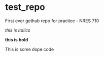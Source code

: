 # test_repo
First ever gethub repo for practice - NRES 710


*this is italics*

**this is bold**

This is some dope code
